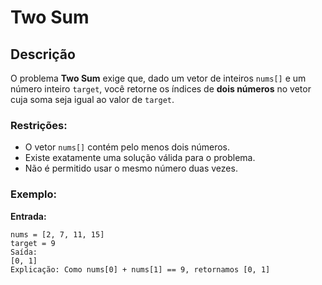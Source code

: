 # Two Sum

## Descrição

O problema **Two Sum** exige que, dado um vetor de inteiros `nums[]` e um número inteiro `target`, você retorne os índices de **dois números** no vetor cuja soma seja igual ao valor de `target`. 

### Restrições:
- O vetor `nums[]` contém pelo menos dois números.
- Existe exatamente uma solução válida para o problema.
- Não é permitido usar o mesmo número duas vezes.

### Exemplo:

**Entrada:**
```plaintext
nums = [2, 7, 11, 15]
target = 9
Saída:
[0, 1]
Explicação: Como nums[0] + nums[1] == 9, retornamos [0, 1]

